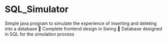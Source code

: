 # SQL_Simulator

Simple java program to simulate the experience of inserting and deleting into a database
	Complete frontend design in Swing
	Database designed in SQL for the simulation process
